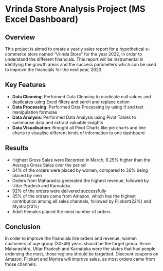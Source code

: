 
# Vrinda Store Analysis Project (MS Excel Dashboard)

## Overview
This project is aimed to create a yearly sales report for a hypothetical e-commerce store named "Vrinda Store" for the year 2022, in order to understand the different financials. This report will be instrumental in idetifying the growth areas and the success parameters which can be used to improve the financials for the next year, 2023.

## Key Features
- **Data Cleaning**: Performed Data Cleaning to eradicate null values and duplicates using Excel filters and serch and replace option
- **Data Processing**: Performed Data Processing by using if and text manipulation formulae
- **Data Analysis**: Performed Data Analysis using Pivot Tables to summarise data and extract valuable insights
- **Data Visualisation**: Brought all Pivot Charts like pie charts and line charts to visualise different kinds of information to one dashboard

## Results
- Highest Gross Sales were Recorded in March, 9.25% higher than the Average Gross Sales over the period
- 64% of the orders were placed by women, compared to 36% being placed by men
- Orders from Maharastra generated the highest revenue, followed by Uttar Pradesh and Karnataka
- 92% of the orders were delivered successfully
- 35% of the orders came from Amazon, which has the highest contribution among all sales channels, followed by Flipkart(22%) and Myntra(23%)
- Adult Females placed the most number of orders


## Conclusion
In order to improve the financials like orders and revenue, women customers of age group (30-49) years should be the target group. Since Maharashtra, Uttar Pradesh and Karnataka were the states that had people ordersing the most, those regions should be targetted. Discount coupons on Amazon, Flipkart and Myntra will improve sales, as most orders came from those channels.  



